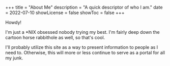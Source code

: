 +++
title = "About Me"
description = "A quick descriptor of who I am."
date = 2022-07-10
showLicense = false
showToc = false
+++

Howdy!


I'm just a \*NIX obsessed nobody trying my best. I'm fairly deep down the cartoon horse rabbithole as well, so that's cool.


I'll probably utilize this site as a way to present information to people as I need to. Otherwise, this will more or less continue to serve as a portal for all my junk.
